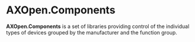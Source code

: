 # **AXOpen.Components**

**AXOpen.Components** is a set of libraries providing control of the individual types of devices grouped by the 
manufacturer and the function group. 

<!-- # General rules and conventions
[!INCLUDE [Conventions](~/articles/guidelines/components.md)] -->

